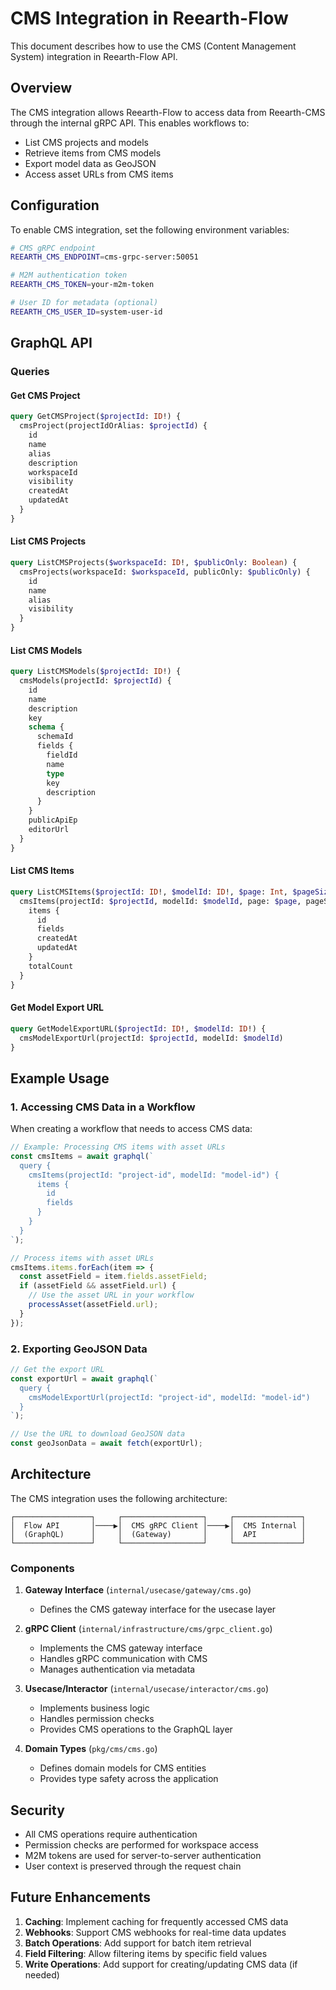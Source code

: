# CMS Integration in Reearth-Flow

This document describes how to use the CMS (Content Management System) integration in Reearth-Flow API.

## Overview

The CMS integration allows Reearth-Flow to access data from Reearth-CMS through the internal gRPC API. This enables workflows to:
- List CMS projects and models
- Retrieve items from CMS models
- Export model data as GeoJSON
- Access asset URLs from CMS items

## Configuration

To enable CMS integration, set the following environment variables:

```bash
# CMS gRPC endpoint
REEARTH_CMS_ENDPOINT=cms-grpc-server:50051

# M2M authentication token
REEARTH_CMS_TOKEN=your-m2m-token

# User ID for metadata (optional)
REEARTH_CMS_USER_ID=system-user-id
```

## GraphQL API

### Queries

#### Get CMS Project

```graphql
query GetCMSProject($projectId: ID!) {
  cmsProject(projectIdOrAlias: $projectId) {
    id
    name
    alias
    description
    workspaceId
    visibility
    createdAt
    updatedAt
  }
}
```

#### List CMS Projects

```graphql
query ListCMSProjects($workspaceId: ID!, $publicOnly: Boolean) {
  cmsProjects(workspaceId: $workspaceId, publicOnly: $publicOnly) {
    id
    name
    alias
    visibility
  }
}
```

#### List CMS Models

```graphql
query ListCMSModels($projectId: ID!) {
  cmsModels(projectId: $projectId) {
    id
    name
    description
    key
    schema {
      schemaId
      fields {
        fieldId
        name
        type
        key
        description
      }
    }
    publicApiEp
    editorUrl
  }
}
```

#### List CMS Items

```graphql
query ListCMSItems($projectId: ID!, $modelId: ID!, $page: Int, $pageSize: Int) {
  cmsItems(projectId: $projectId, modelId: $modelId, page: $page, pageSize: $pageSize) {
    items {
      id
      fields
      createdAt
      updatedAt
    }
    totalCount
  }
}
```

#### Get Model Export URL

```graphql
query GetModelExportURL($projectId: ID!, $modelId: ID!) {
  cmsModelExportUrl(projectId: $projectId, modelId: $modelId)
}
```

## Example Usage

### 1. Accessing CMS Data in a Workflow

When creating a workflow that needs to access CMS data:

```javascript
// Example: Processing CMS items with asset URLs
const cmsItems = await graphql(`
  query {
    cmsItems(projectId: "project-id", modelId: "model-id") {
      items {
        id
        fields
      }
    }
  }
`);

// Process items with asset URLs
cmsItems.items.forEach(item => {
  const assetField = item.fields.assetField;
  if (assetField && assetField.url) {
    // Use the asset URL in your workflow
    processAsset(assetField.url);
  }
});
```

### 2. Exporting GeoJSON Data

```javascript
// Get the export URL
const exportUrl = await graphql(`
  query {
    cmsModelExportUrl(projectId: "project-id", modelId: "model-id")
  }
`);

// Use the URL to download GeoJSON data
const geoJsonData = await fetch(exportUrl);
```

## Architecture

The CMS integration uses the following architecture:

```
┌─────────────────┐     ┌──────────────────┐     ┌───────────────┐
│  Flow API       │────▶│  CMS gRPC Client │────▶│  CMS Internal │
│  (GraphQL)      │     │  (Gateway)       │     │  API          │
└─────────────────┘     └──────────────────┘     └───────────────┘
```

### Components

1. **Gateway Interface** (`internal/usecase/gateway/cms.go`)
   - Defines the CMS gateway interface for the usecase layer

2. **gRPC Client** (`internal/infrastructure/cms/grpc_client.go`)
   - Implements the CMS gateway interface
   - Handles gRPC communication with CMS
   - Manages authentication via metadata

3. **Usecase/Interactor** (`internal/usecase/interactor/cms.go`)
   - Implements business logic
   - Handles permission checks
   - Provides CMS operations to the GraphQL layer

4. **Domain Types** (`pkg/cms/cms.go`)
   - Defines domain models for CMS entities
   - Provides type safety across the application

## Security

- All CMS operations require authentication
- Permission checks are performed for workspace access
- M2M tokens are used for server-to-server authentication
- User context is preserved through the request chain

## Future Enhancements

1. **Caching**: Implement caching for frequently accessed CMS data
2. **Webhooks**: Support CMS webhooks for real-time data updates
3. **Batch Operations**: Add support for batch item retrieval
4. **Field Filtering**: Allow filtering items by specific field values
5. **Write Operations**: Add support for creating/updating CMS data (if needed) 